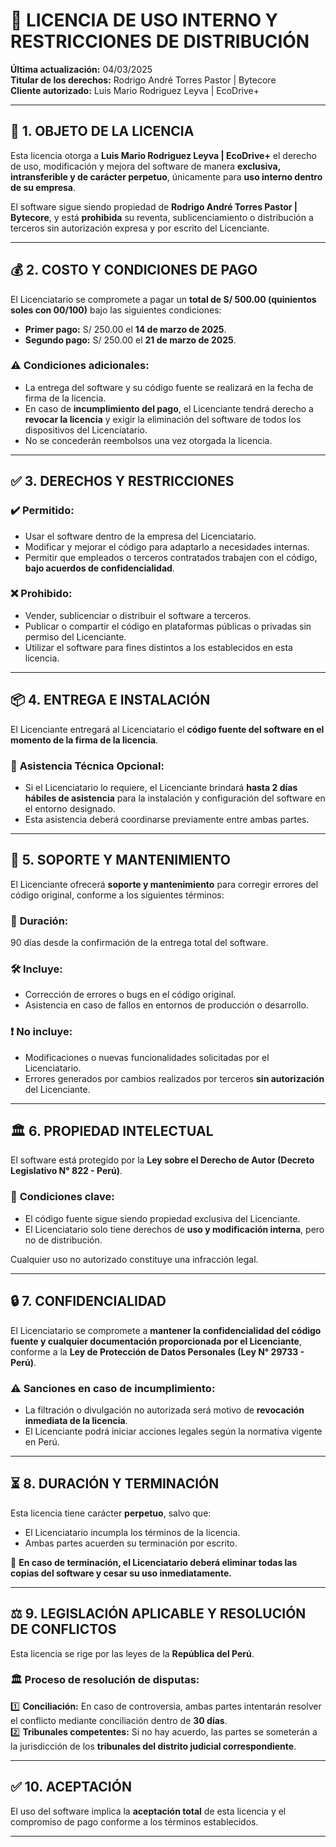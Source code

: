 # 📜 LICENCIA DE USO INTERNO Y RESTRICCIONES DE DISTRIBUCIÓN  

**Última actualización:** 04/03/2025  
**Titular de los derechos:** Rodrigo André Torres Pastor | Bytecore  
**Cliente autorizado:** Luis Mario Rodriguez Leyva | EcoDrive+  

---

## 📌 1. OBJETO DE LA LICENCIA  
Esta licencia otorga a **Luis Mario Rodriguez Leyva | EcoDrive+** el derecho de uso, modificación y mejora del software de manera **exclusiva, intransferible y de carácter perpetuo**, únicamente para **uso interno dentro de su empresa**.  

El software sigue siendo propiedad de **Rodrigo André Torres Pastor | Bytecore**, y está **prohibida** su reventa, sublicenciamiento o distribución a terceros sin autorización expresa y por escrito del Licenciante.  

---

## 💰 2. COSTO Y CONDICIONES DE PAGO  
El Licenciatario se compromete a pagar un **total de S/ 500.00 (quinientos soles con 00/100)** bajo las siguientes condiciones:  

- **Primer pago:** S/ 250.00 el **14 de marzo de 2025**.  
- **Segundo pago:** S/ 250.00 el **21 de marzo de 2025**.  

### ⚠️ Condiciones adicionales:  
- La entrega del software y su código fuente se realizará en la fecha de firma de la licencia.  
- En caso de **incumplimiento del pago**, el Licenciante tendrá derecho a **revocar la licencia** y exigir la eliminación del software de todos los dispositivos del Licenciatario.  
- No se concederán reembolsos una vez otorgada la licencia.  

---

## ✅ 3. DERECHOS Y RESTRICCIONES  

### ✔️ **Permitido:**  
- Usar el software dentro de la empresa del Licenciatario.  
- Modificar y mejorar el código para adaptarlo a necesidades internas.  
- Permitir que empleados o terceros contratados trabajen con el código, **bajo acuerdos de confidencialidad**.  

### ❌ **Prohibido:**  
- Vender, sublicenciar o distribuir el software a terceros.  
- Publicar o compartir el código en plataformas públicas o privadas sin permiso del Licenciante.  
- Utilizar el software para fines distintos a los establecidos en esta licencia.  

---

## 📦 4. ENTREGA E INSTALACIÓN  
El Licenciante entregará al Licenciatario el **código fuente del software en el momento de la firma de la licencia**.  

### 🔧 **Asistencia Técnica Opcional:**  
- Si el Licenciatario lo requiere, el Licenciante brindará **hasta 2 días hábiles de asistencia** para la instalación y configuración del software en el entorno designado.  
- Esta asistencia deberá coordinarse previamente entre ambas partes.  

---

## 🔧 5. SOPORTE Y MANTENIMIENTO  
El Licenciante ofrecerá **soporte y mantenimiento** para corregir errores del código original, conforme a los siguientes términos:  

### 📅 **Duración:**  
90 días desde la confirmación de la entrega total del software.  

### 🛠 **Incluye:**  
- Corrección de errores o bugs en el código original.  
- Asistencia en caso de fallos en entornos de producción o desarrollo.  

### ❗ **No incluye:**  
- Modificaciones o nuevas funcionalidades solicitadas por el Licenciatario.  
- Errores generados por cambios realizados por terceros **sin autorización** del Licenciante.  

---

## 🏛️ 6. PROPIEDAD INTELECTUAL  
El software está protegido por la **Ley sobre el Derecho de Autor (Decreto Legislativo N° 822 - Perú)**.  

### 🔹 **Condiciones clave:**  
- El código fuente sigue siendo propiedad exclusiva del Licenciante.  
- El Licenciatario solo tiene derechos de **uso y modificación interna**, pero no de distribución.  

Cualquier uso no autorizado constituye una infracción legal.  

---

## 🔒 7. CONFIDENCIALIDAD  
El Licenciatario se compromete a **mantener la confidencialidad del código fuente y cualquier documentación proporcionada por el Licenciante**, conforme a la **Ley de Protección de Datos Personales (Ley N° 29733 - Perú)**.  

### ⚠️ **Sanciones en caso de incumplimiento:**  
- La filtración o divulgación no autorizada será motivo de **revocación inmediata de la licencia**.  
- El Licenciante podrá iniciar acciones legales según la normativa vigente en Perú.  

---

## ⏳ 8. DURACIÓN Y TERMINACIÓN  
Esta licencia tiene carácter **perpetuo**, salvo que:  
- El Licenciatario incumpla los términos de la licencia.  
- Ambas partes acuerden su terminación por escrito.  

📌 **En caso de terminación, el Licenciatario deberá eliminar todas las copias del software y cesar su uso inmediatamente.**  

---

## ⚖️ 9. LEGISLACIÓN APLICABLE Y RESOLUCIÓN DE CONFLICTOS  
Esta licencia se rige por las leyes de la **República del Perú**.  

### 🏛 **Proceso de resolución de disputas:**  
1️⃣ **Conciliación:** En caso de controversia, ambas partes intentarán resolver el conflicto mediante conciliación dentro de **30 días**.  
2️⃣ **Tribunales competentes:** Si no hay acuerdo, las partes se someterán a la jurisdicción de los **tribunales del distrito judicial correspondiente**.  

---

## ✅ 10. ACEPTACIÓN  
El uso del software implica la **aceptación total** de esta licencia y el compromiso de pago conforme a los términos establecidos.  

---
